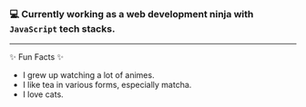 ### 💻 Currently working as a web development ninja with `JavaScript` tech stacks.

---

✨ Fun Facts ✨
- I grew up watching a lot of animes.
- I like tea in various forms, especially matcha.
- I love cats.

